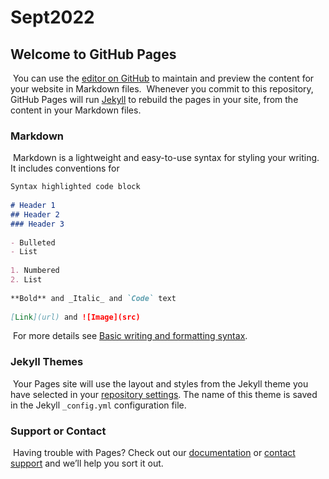 # Sept2022
## Welcome to GitHub Pages
​
You can use the [editor on GitHub](https://github.com/FThompsonBrowes/fthompson/edit/main/README.md) to maintain and preview the content for your website in Markdown files.
​
Whenever you commit to this repository, GitHub Pages will run [Jekyll](https://jekyllrb.com/) to rebuild the pages in your site, from the content in your Markdown files.
​
### Markdown
​
Markdown is a lightweight and easy-to-use syntax for styling your writing. It includes conventions for
​
```markdown
Syntax highlighted code block
​
# Header 1
## Header 2
### Header 3
​
- Bulleted
- List
​
1. Numbered
2. List
​
**Bold** and _Italic_ and `Code` text
​
[Link](url) and ![Image](src)
```
​
For more details see [Basic writing and formatting syntax](https://docs.github.com/en/github/writing-on-github/getting-started-with-writing-and-formatting-on-github/basic-writing-and-formatting-syntax).
​
### Jekyll Themes
​
Your Pages site will use the layout and styles from the Jekyll theme you have selected in your [repository settings](https://github.com/FThompsonBrowes/fthompson/settings/pages). The name of this theme is saved in the Jekyll `_config.yml` configuration file.
​
### Support or Contact
​
Having trouble with Pages? Check out our [documentation](https://docs.github.com/categories/github-pages-basics/) or [contact support](https://support.github.com/contact) and we’ll help you sort it out.
